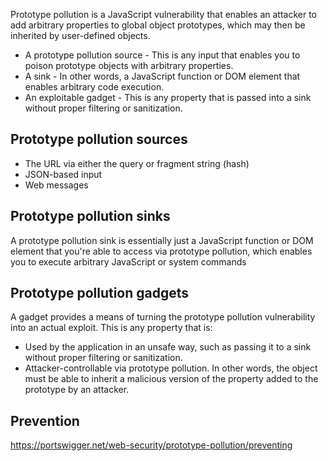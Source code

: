 Prototype pollution is a JavaScript vulnerability that enables an attacker to add arbitrary properties to global object prototypes, which may then be inherited by user-defined objects. 

- A prototype pollution source - This is any input that enables you to poison prototype objects with arbitrary properties.
- A sink - In other words, a JavaScript function or DOM element that enables arbitrary code execution.
- An exploitable gadget - This is any property that is passed into a sink without proper filtering or sanitization.

## Prototype pollution sources
- The URL via either the query or fragment string (hash)
- JSON-based input
- Web messages
## Prototype pollution sinks
A prototype pollution sink is essentially just a JavaScript function or DOM element that you're able to access via prototype pollution, which enables you to execute arbitrary JavaScript or system commands

## Prototype pollution gadgets
A gadget provides a means of turning the prototype pollution vulnerability into an actual exploit. This is any property that is:
- Used by the application in an unsafe way, such as passing it to a sink without proper filtering or sanitization.
- Attacker-controllable via prototype pollution. In other words, the object must be able to inherit a malicious version of the property added to the prototype by an attacker.

## Prevention
https://portswigger.net/web-security/prototype-pollution/preventing